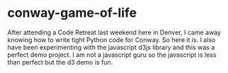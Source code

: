 conway-game-of-life
===================



After attending a Code Retreat last weekend here in Denver, I came away
knowing how to write tight Python code for Conway.  So here it is.  I also
have been experimenting with the javascript d3js library and this was a
perfect demo project.  I am not a javascript guru so the javascript is
less than perfect but the d3 demo is fun.

